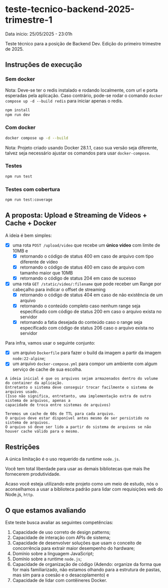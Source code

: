 # teste-tecnico-backend-2025-trimestre-1
Data início: 25/05/2025 - 23:01h

Teste técnico para a posição de Backend Dev. Edição do primeiro trimestre de 2025.

## Instruções de execução

### Sem docker
Nota: Deve-se ter o redis instalado e rodando localmente, com url e porta esperadas pela aplicação. Caso contrário, pode-se rodar o comando `docker compose up -d --build redis` para iniciar apenas o redis.

```bash
npm install
npm run dev
```

### Com docker
```bash
docker compose up -d --build
```

Nota: Projeto criado usando Docker 28.1.1, caso sua versão seja diferente, talvez seja necessário ajustar os comandos para usar `docker-compose`.

### Testes

```bash
npm run test
```

### Testes com cobertura

```bash
npm run test:coverage
```

## A proposta: Upload e Streaming de Vídeos + Cache + Docker

A ideia é bem simples:

- [x] uma rota `POST /upload/video` que recebe um **único vídeo** com limite de 10MB e
    - [x] retornando o código de status 400 em caso de arquivo com tipo diferente de vídeo
    - [x] retornando o código de status 400 em caso de arquivo com tamanho maior que 10MB
    - [x] retornando o código de status 204 em caso de sucesso
- [x] uma rota `GET /static/video/:filename` que pode receber um Range por cabeçalho para indicar o offset de streaming
    - [x] retornando o código de status 404 em caso de não existência de um arquivo
    - [x] retornando o conteúdo completo caso nenhum range seja especificado com código de status 200 em caso o arquivo exista no servidor
    - [x] retornando a fatia desejada do conteúdo caso o range seja especificado com código de status 206
    caso o arquivo exista no servidor

Para infra, vamos usar o seguinte conjunto:

- [x] um arquivo `Dockerfile` para fazer o build da imagem a partir da imagem `node:22-alpine`;
- [x] um arquivo `docker-compose.yml` para compor um ambiente com algum serviço de cache de sua escolha.

```plain
A ideia inicial é que os arquivos sejam armazenados dentro do volume do container da aplicação.
Entretanto o sistema deve conseguir trocar facilmente o sistema de arquivos usado.
(Isso não significa, entretanto, uma implementação extra de outro sistema de arquivos, apenas a
capacidade de troca entre sistemas de arquivos)

Teremos um cache de 60s de TTL para cada arquivo.
O arquivo deve estar disponível antes mesmo de ser persistido no sistema de arquivos.
O arquivo só deve ser lido a partir do sistema de arquivos se não houver cache válido para o mesmo.
```

## Restrições

A única limitação é o uso requerido da runtime `node.js`.

Você tem total liberdade para usar as demais bibliotecas que mais lhe fornecerem produtividade.

Acaso você esteja utilizando este projeto como um meio de estudo, nós o aconselhamos a usar a biblioteca padrão para lidar com requisições web do Node.js, `http`.

## O que estamos avaliando

Este teste busca avaliar as seguintes competências:

1. Capacidade de uso correto de design patterns;
2. Capacidade de interação com APIs de sistema;
3. Capacidade de desenvolver soluções que usam o conceito de concorrência para extrair maior desempenho do hardware;
4. Domínio sobre a linguagem JavaScript;
5. Domínio sobre a runtime `node.js`;
6. Capacidade de organização de código (Adendo: organize da forma que for mais familiarizado, não estamos olhando para a estrutura de pastas, mas sim para a coesão e o desacoplamento) e
7. Capacidade de lidar com contêineres Docker.
